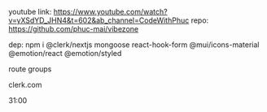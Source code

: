 youtube link: https://www.youtube.com/watch?v=yXSdYD_JHN4&t=602&ab_channel=CodeWithPhuc
repo: https://github.com/phuc-mai/vibezone

dep:
npm i @clerk/nextjs mongoose react-hook-form @mui/icons-material @emotion/react @emotion/styled

route groups

clerk.com

31:00